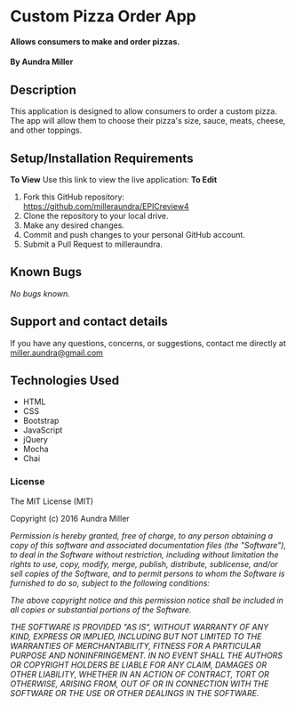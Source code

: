 # Custom Pizza Order App

#### Allows consumers to make and order pizzas.

#### By Aundra Miller

## Description

This application is designed to allow consumers to order a custom pizza. The app will allow them to choose their pizza's size, sauce, meats, cheese, and other toppings.

## Setup/Installation Requirements

**To View**
Use this link to view the live application:
**To Edit**
1. Fork this GitHub repository: https://github.com/milleraundra/EPICreview4
2. Clone the repository to your local drive.
3. Make any desired changes.
4. Commit and push changes to your personal GitHub account.
5. Submit a Pull Request to milleraundra.

## Known Bugs

_No bugs known._

## Support and contact details

If you have any questions, concerns, or suggestions, contact me directly at miller.aundra@gmail.com

## Technologies Used

* HTML
* CSS
* Bootstrap
* JavaScript
* jQuery
* Mocha
* Chai

### License

The MIT License (MIT)

Copyright (c) 2016 Aundra Miller

_Permission is hereby granted, free of charge, to any person obtaining a copy of this software and associated documentation files (the "Software"), to deal in the Software without restriction, including without limitation the rights to use, copy, modify, merge, publish, distribute, sublicense, and/or sell copies of the Software, and to permit persons to whom the Software is furnished to do so, subject to the following conditions:_

_The above copyright notice and this permission notice shall be included in all copies or substantial portions of the Software._

_THE SOFTWARE IS PROVIDED "AS IS", WITHOUT WARRANTY OF ANY KIND, EXPRESS OR IMPLIED, INCLUDING BUT NOT LIMITED TO THE WARRANTIES OF MERCHANTABILITY, FITNESS FOR A PARTICULAR PURPOSE AND NONINFRINGEMENT. IN NO EVENT SHALL THE AUTHORS OR COPYRIGHT HOLDERS BE LIABLE FOR ANY CLAIM, DAMAGES OR OTHER LIABILITY, WHETHER IN AN ACTION OF CONTRACT, TORT OR OTHERWISE, ARISING FROM, OUT OF OR IN CONNECTION WITH THE SOFTWARE OR THE USE OR OTHER DEALINGS IN THE SOFTWARE._
